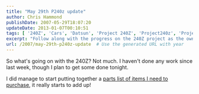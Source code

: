 ```yaml
---
title: "May 29th P240z update"
author: Chris Hammond
publishDate: 2007-05-29T18:07:20
updateDate: 2013-01-07T00:10:51
tags: [ '240Z', 'Cars', 'Datsun', 'Project 240Z', 'Project240z', 'Project240Zcom' ]
excerpt: "Follow along with the progress on the 240Z project as the owner plans to start working on it after compiling a long list of needed parts."
url: /2007/may-29th-p240z-update  # Use the generated URL with year
---
```

<p>So what's going on with the 240Z? Not much. I haven't done any work since last week, though I plan to get some done tonight.</p> <p>I did manage to start putting together a <a href="https://www.project240z.com/Parts/tabid/59/Default.aspx">parts list of items I need to purchase</a>, it really starts to add up!</p>


